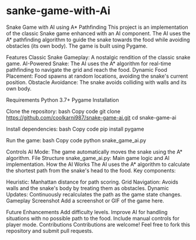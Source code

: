 # sanke-game-with-Ai
Snake Game with AI using A* Pathfinding
This project is an implementation of the classic Snake game enhanced with an AI component. The AI uses the A* pathfinding algorithm to guide the snake towards the food while avoiding obstacles (its own body). The game is built using Pygame.

Features
Classic Snake Gameplay: A nostalgic rendition of the classic snake game.
AI-Powered Snake: The AI uses the A* algorithm for real-time pathfinding to navigate the grid and reach the food.
Dynamic Food Placement: Food spawns at random locations, avoiding the snake's current position.
Obstacle Avoidance: The snake avoids colliding with walls and its own body.


Requirements
Python 3.7+
Pygame
Installation


Clone the repository:
bash
Copy code
git clone https://github.com/coolkarni987/snake-game-ai.git
cd snake-game-ai


Install dependencies:
bash
Copy code
pip install pygame


Run the game:
bash
Copy code
python snake_game_ai.py

Controls
AI Mode: The game automatically moves the snake using the A* algorithm.
File Structure
snake_game_ai.py: Main game logic and AI implementation.
How the AI Works
The AI uses the A* algorithm to calculate the shortest path from the snake's head to the food. Key components:

Heuristic: Manhattan distance for path scoring.
Grid Navigation: Avoids walls and the snake's body by treating them as obstacles.
Dynamic Updates: Continuously recalculates the path as the game state changes.
Gameplay Screenshot
Add a screenshot or GIF of the game here.


Future Enhancements
Add difficulty levels.
Improve AI for handling situations with no possible path to the food.
Include manual controls for player mode.
Contributions
Contributions are welcome! Feel free to fork this repository and submit pull requests.

